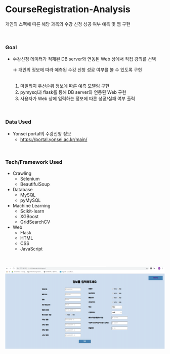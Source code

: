 # CourseRegistration-Analysis

개인의 스펙에 따른 해당 과목의 수강 신청 성공 여부 예측 및 웹 구현

<br>

### Goal

- 수강신청 데이터가 적재된 DB server와 연동된 Web 상에서 직접 강의를 선택

  → 개인의 정보에 따라 예측된 수강 신청 성공 여부를 볼 수 있도록 구현

  <br>

  	1. 마일리지 우선순위 정보에 따른 예측 모델링 구현
   	2. pymysql과 flask를 통해 DB server와 연동된 Web 구현
   	3. 사용자가 Web 상에 입력하는 정보에 따른 성공/실패 여부 출력

<br>

### Data Used

- Yonsei portal의 수강신청 정보
  - https://portal.yonsei.ac.kr/main/

<br>

### Tech/Framework Used

- Crawling
  - Selenium
  - BeautifulSoup
- Database
  - MySQL
  - pyMySQL
- Machine Learning
  - Scikit-learn
  - XGBoost
  - GridSearchCV
- Web
  - Flask
  - HTML
  - CSS
  - JavaScript

<br>

![1587660723280](1587660723280.png)
